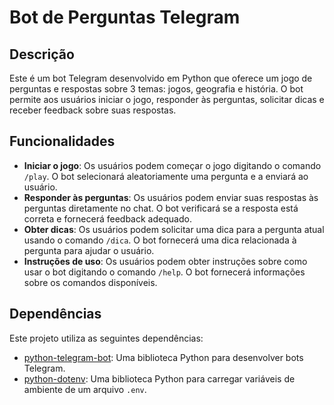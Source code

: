 # Bot de Perguntas Telegram

## Descrição
Este é um bot Telegram desenvolvido em Python que oferece um jogo de perguntas e respostas sobre 3 temas: jogos, geografia e história. O bot permite aos usuários iniciar o jogo, responder às perguntas, solicitar dicas e receber feedback sobre suas respostas.

## Funcionalidades
- **Iniciar o jogo**: Os usuários podem começar o jogo digitando o comando `/play`. O bot selecionará aleatoriamente uma pergunta e a enviará ao usuário.
- **Responder às perguntas**: Os usuários podem enviar suas respostas às perguntas diretamente no chat. O bot verificará se a resposta está correta e fornecerá feedback adequado.
- **Obter dicas**: Os usuários podem solicitar uma dica para a pergunta atual usando o comando `/dica`. O bot fornecerá uma dica relacionada à pergunta para ajudar o usuário.
- **Instruções de uso**: Os usuários podem obter instruções sobre como usar o bot digitando o comando `/help`. O bot fornecerá informações sobre os comandos disponíveis.

## Dependências
Este projeto utiliza as seguintes dependências:
- [python-telegram-bot](https://github.com/python-telegram-bot/python-telegram-bot): Uma biblioteca Python para desenvolver bots Telegram.
- [python-dotenv](https://github.com/theskumar/python-dotenv): Uma biblioteca Python para carregar variáveis de ambiente de um arquivo `.env`.


